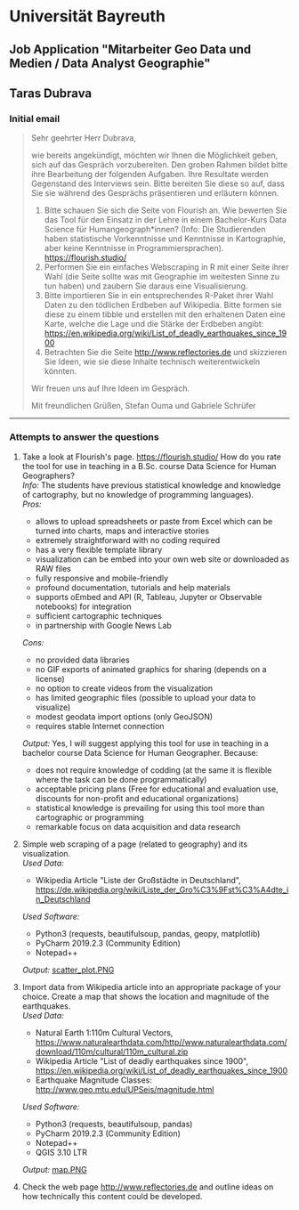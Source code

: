 # Universität Bayreuth
## Job Application "Mitarbeiter Geo Data und Medien / Data Analyst Geographie"
## Taras Dubrava

### Initial email
> Sehr geehrter Herr Dubrava,
> 
> wie bereits angekündigt, möchten wir Ihnen die Möglichkeit geben, sich auf das Gespräch vorzubereiten. Den groben Rahmen bildet bitte ihre Bearbeitung der folgenden Aufgaben. Ihre Resultate werden Gegenstand des Interviews sein. Bitte bereiten Sie diese so auf, dass Sie sie während des Gesprächs präsentieren und erläutern können. 
> 
> 1. Bitte schauen Sie sich die Seite von Flourish an. Wie bewerten Sie das Tool für den Einsatz in der Lehre in einem Bachelor-Kurs Data Science für Humangeograph*innen? (Info: Die Studierenden haben statistische Vorkenntnisse und Kenntnisse in Kartographie, aber keine Kenntnisse in Programmiersprachen). https://flourish.studio/
> 2. Performen Sie ein einfaches Webscraping in R mit einer Seite ihrer Wahl (die Seite sollte was mit Geographie im weitesten Sinne zu tun haben) und zaubern Sie daraus eine Visualisierung. 
> 3. Bitte importieren Sie in ein entsprechendes R-Paket ihrer Wahl Daten zu den tödlichen Erdbeben auf Wikipedia. Bitte formen sie diese zu einem tibble und erstellen mit den erhaltenen Daten eine Karte, welche die Lage und die Stärke der Erdbeben angibt: https://en.wikipedia.org/wiki/List_of_deadly_earthquakes_since_1900 
> 4. Betrachten Sie die Seite http://www.reflectories.de und skizzieren Sie Ideen, wie sie diese Inhalte technisch weiterentwickeln könnten. 
> 
> Wir freuen uns auf Ihre Ideen im Gespräch.
> 
> Mit freundlichen Grüßen,
> Stefan Ouma und Gabriele Schrüfer

----

### Attempts to answer the questions
1. Take a look at Flourish's page. https://flourish.studio/ How do you rate the tool for use in teaching in a B.Sc. course Data Science for Human Geographers?</br>
   *Info:* The students have previous statistical knowledge and knowledge of cartography, but no knowledge of programming languages).</br>
   *Pros:*
     - allows to upload spreadsheets or paste from Excel which can be turned into charts, maps and interactive stories
	 - extremely straightforward with no coding required
	 - has a very flexible template library
	 - visualization can be embed into your own web site or downloaded as RAW files
	 - fully responsive and mobile-friendly
	 - profound documentation, tutorials and help materials
	 - supports oEmbed and API (R, Tableau, Jupyter or Observable notebooks) for integration
	 - sufficient cartographic techniques
	 - in partnership with Google News Lab
   
   *Cons:*
	 - no provided data libraries
	 - no GIF exports of animated graphics for sharing (depends on a license)
	 - no option to create videos from the visualization
	 - has limited geographic files (possible to upload your data to visualize)
	 - modest geodata import options (only GeoJSON)
	 - requires stable Internet connection
 	
	*Output:* Yes, I will suggest applying this tool for use in teaching in a bachelor course Data Science for Human Geographer. Because:
	 - does not require knowledge of codding (at the same it is flexible where the task can be done programmatically)
	 - acceptable pricing plans (Free for educational and evaluation use, discounts for non-profit and educational organizations)
	 - statistical knowledge is prevailing for using this tool more than cartographic or programming
	 - remarkable focus on data acquisition and data research
	
2. Simple web scraping of a page (related to geography) and its visualization.</br>
   *Used Data:*
     - Wikipedia Article "Liste der Großstädte in Deutschland",</br>https://de.wikipedia.org/wiki/Liste_der_Gro%C3%9Fst%C3%A4dte_in_Deutschland

   *Used Software:*
     - Python3 (requests, beautifulsoup, pandas, geopy, matplotlib)
	 - PyCharm 2019.2.3 (Community Edition)
	 - Notepad++
   
   *Output:* [scatter_plot.PNG](https://imgur.com/a/WC15HNv)
   
3. Import data from Wikipedia article into an appropriate package of your choice. Create a map that shows the location and magnitude of the earthquakes.</br>
   *Used Data:*
     - Natural Earth 1:110m Cultural Vectors,</br>https://www.naturalearthdata.com/http//www.naturalearthdata.com/download/110m/cultural/110m_cultural.zip
     - Wikipedia Article "List of deadly earthquakes since 1900",</br>https://en.wikipedia.org/wiki/List_of_deadly_earthquakes_since_1900
	 - Earthquake Magnitude Classes: http://www.geo.mtu.edu/UPSeis/magnitude.html

   *Used Software:*
     - Python3 (requests, beautifulsoup, pandas)
	 - PyCharm 2019.2.3 (Community Edition)
	 - Notepad++
	 - QGIS 3.10 LTR
   
   *Output:* [map.PNG](https://imgur.com/a/lTmBBo5)

4. Check the web page http://www.reflectories.de and outline ideas on how technically this content could be developed.</br>